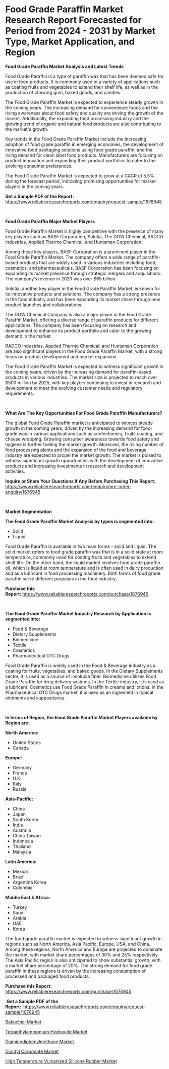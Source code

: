 <p><h1>Food Grade Paraffin Market Research Report Forecasted for Period from 2024 -  2031 by Market Type, Market Application, and Region</h1></p><p><strong>Food Grade Paraffin Market Analysis and Latest Trends</strong></p>
<p><p>Food Grade Paraffin is a type of paraffin wax that has been deemed safe for use in food products. It is commonly used in a variety of applications such as coating fruits and vegetables to extend their shelf life, as well as in the production of chewing gum, baked goods, and candies.</p><p>The Food Grade Paraffin Market is expected to experience steady growth in the coming years. The increasing demand for convenience foods and the rising awareness about food safety and quality are driving the growth of the market. Additionally, the expanding food processing industry and the growing trend of organic and natural food products are also contributing to the market's growth.</p><p>Key trends in the Food Grade Paraffin Market include the increasing adoption of food grade paraffin in emerging economies, the development of innovative food packaging solutions using food grade paraffin, and the rising demand for clean label food products. Manufacturers are focusing on product innovation and expanding their product portfolios to cater to the evolving consumer preferences.</p><p>The Food Grade Paraffin Market is expected to grow at a CAGR of 5.5% during the forecast period, indicating promising opportunities for market players in the coming years.</p></p>
<p><strong>Get a Sample PDF of the Report:&nbsp;</strong> <a href="https://www.reliableresearchreports.com/enquiry/request-sample/1676945">https://www.reliableresearchreports.com/enquiry/request-sample/1676945</a></p>
<p>&nbsp;</p>
<p><strong>Food Grade Paraffin Major Market Players</strong></p>
<p><p>Food Grade Paraffin Market is highly competitive with the presence of many key players such as BASF Corporation, Solutia, The DOW Chemical, RADCO Industries, Applied Thermo Chemical, and Huntsman Corporation.</p><p>Among these key players, BASF Corporation is a prominent player in the Food Grade Paraffin Market. The company offers a wide range of paraffin-based products that are widely used in various industries including food, cosmetics, and pharmaceuticals. BASF Corporation has been focusing on expanding its market presence through strategic mergers and acquisitions. The company’s revenue in 2020 was over $65 billion.</p><p>Solutia, another key player in the Food Grade Paraffin Market, is known for its innovative products and solutions. The company has a strong presence in the food industry and has been expanding its market share through new product launches and collaborations.</p><p>The DOW Chemical Company is also a major player in the Food Grade Paraffin Market, offering a diverse range of paraffin products for different applications. The company has been focusing on research and development to enhance its product portfolio and cater to the growing demand in the market.</p><p>RADCO Industries, Applied Thermo Chemical, and Huntsman Corporation are also significant players in the Food Grade Paraffin Market, with a strong focus on product development and market expansion.</p><p>The Food Grade Paraffin Market is expected to witness significant growth in the coming years, driven by the increasing demand for paraffin-based products in various industries. The market size is projected to reach over $500 million by 2025, with key players continuing to invest in research and development to meet the evolving customer needs and regulatory requirements.</p></p>
<p>&nbsp;</p>
<p><strong>What Are The Key Opportunities For Food Grade Paraffin Manufacturers?</strong></p>
<p><p>The global Food Grade Paraffin market is anticipated to witness steady growth in the coming years, driven by the increasing demand for food-grade wax in various applications such as confectionery, fruits coating, and cheese wrapping. Growing consumer awareness towards food safety and hygiene is further fueling the market growth. Moreover, the rising number of food processing plants and the expansion of the food and beverage industry are expected to propel the market growth. The market is poised to witness significant growth opportunities with the development of innovative products and increasing investments in research and development activities.</p></p>
<p><strong>Inquire or Share Your Questions If Any Before Purchasing This Report:</strong> <a href="https://www.reliableresearchreports.com/enquiry/pre-order-enquiry/1676945">https://www.reliableresearchreports.com/enquiry/pre-order-enquiry/1676945</a></p>
<p>&nbsp;</p>
<p><strong>Market Segmentation</strong></p>
<p><strong>The Food Grade Paraffin Market Analysis by types is segmented into:</strong></p>
<p><ul><li>Solid</li><li>Liquid</li></ul></p>
<p><p>Food Grade Paraffin is available in two main forms - solid and liquid. The solid market refers to food grade paraffin wax that is in a solid state at room temperature, commonly used for coating fruits and vegetables to extend shelf life. On the other hand, the liquid market involves food grade paraffin oil, which is liquid at room temperature and is often used in dairy production and as a lubricant in food processing machinery. Both forms of food grade paraffin serve different purposes in the food industry.</p></p>
<p><strong>Purchase this Report:&nbsp;</strong><a href="https://www.reliableresearchreports.com/purchase/1676945">https://www.reliableresearchreports.com/purchase/1676945</a></p>
<p>&nbsp;</p>
<p><strong>The Food Grade Paraffin Market Industry Research by Application is segmented into:</strong></p>
<p><ul><li>Food & Beverage</li><li>Dietary Supplements</li><li>Biomedicine</li><li>Textile</li><li>Cosmetics</li><li>Pharmaceutical OTC Drugs</li></ul></p>
<p><p>Food Grade Paraffin is widely used in the Food & Beverage industry as a coating for fruits, vegetables, and baked goods. In the Dietary Supplements sector, it is used as a source of insoluble fiber. Biomedicine utilizes Food Grade Paraffin for drug delivery systems. In the Textile industry, it is used as a lubricant. Cosmetics use Food Grade Paraffin in creams and lotions. In the Pharmaceutical OTC Drugs market, it is used as an ingredient in topical ointments and suppositories.</p></p>
<p>&nbsp;</p>
<p><strong>In terms of Region, the Food Grade Paraffin Market Players available by Region are:</strong></p>
<p>
    <p> <strong> North America: </strong>
        <ul>
            <li>United States</li>
            <li>Canada</li>
        </ul>
        </p> 
    <p> <strong> Europe: </strong>
        <ul>
            <li>Germany</li>
            <li>France</li>
            <li>U.K.</li>
            <li>Italy</li>
            <li>Russia</li>
        </ul>
        </p> 
    <p> <strong> Asia-Pacific: </strong>
        <ul>
            <li>China</li>
            <li>Japan</li>
            <li>South Korea</li>
            <li>India</li>
            <li>Australia</li>
            <li>China Taiwan</li>
            <li>Indonesia</li>
            <li>Thailand</li>
            <li>Malaysia</li>
        </ul>
        </p> 
    <p> <strong> Latin America: </strong>
        <ul>
            <li>Mexico</li>
            <li>Brazil</li>
            <li>Argentina Korea</li>
            <li>Colombia</li>
        </ul>
        </p> 
    <p> <strong> Middle East & Africa: </strong>
        <ul>
            <li>Turkey</li>
            <li>Saudi</li>
            <li>Arabia</li>
            <li>UAE</li>
            <li>Korea</li>
        </ul>
    </p>
    </p>
<p><p>The food grade paraffin market is expected to witness significant growth in regions such as North America, Asia Pacific, Europe, USA, and China. Among these regions, North America and Europe are projected to dominate the market, with market share percentages of 30% and 25% respectively. The Asia Pacific region is also anticipated to show substantial growth, with a market share percentage of 20%. The strong demand for food grade paraffin in these regions is driven by the increasing consumption of processed and packaged food products.</p></p>
<p><strong>Purchase this Report: </strong><a href="https://www.reliableresearchreports.com/purchase/1676945">https://www.reliableresearchreports.com/purchase/1676945</a></p>
<p>&nbsp;<strong>Get a Sample PDF of the Report:&nbsp;&nbsp;</strong><a href="https://www.reliableresearchreports.com/enquiry/request-sample/1676945">https://www.reliableresearchreports.com/enquiry/request-sample/1676945</a></p>
<p><strong></strong></p>
<p><p><a href="https://medium.com/@samirmayert_36715/bakuchiol-market-report-reveals-the-latest-trends-and-growth-opportunities-of-this-market-0463ed9d8593">Bakuchiol Market</a></p><p><a href="https://medium.com/@samirmayert_36715/tetraethylammonium-hydroxide-nbsp-market-focuses-on-market-share-size-and-projected-forecast-till-0a8e917e5112">Tetraethylammonium Hydroxide Market</a></p><p><a href="https://medium.com/@samirmayert_36715/diaminodiphenylmethane-market-trends-forecast-and-competitive-analysis-to-2031-9d3edadfb995">Diaminodiphenylmethane Market</a></p><p><a href="https://medium.com/@samirmayert_36715/dioctyl-carbonate-market-the-key-to-successful-business-strategy-forecast-till-2031-ebe5cb10e974">Dioctyl Carbonate Market</a></p><p><a href="https://medium.com/p/8262ed00c608/edit">High Temperature Vulcanized Silicone Rubber Market</a></p></p>